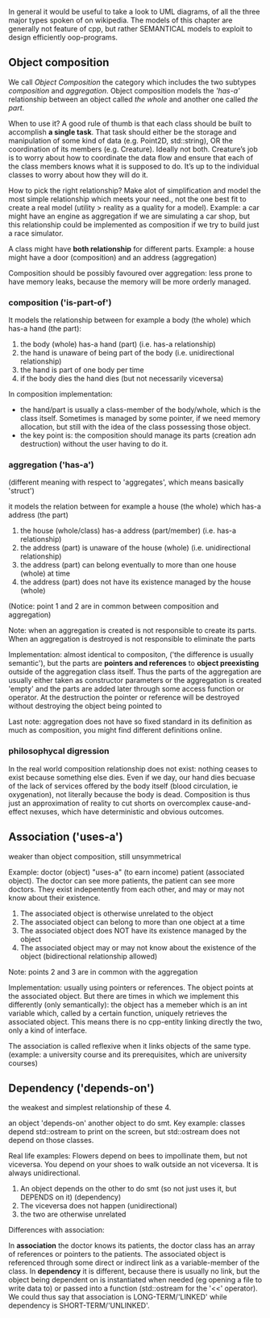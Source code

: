 In general it would be useful to take a look to UML diagrams, of all the three major types spoken of on wikipedia. The models of this chapter are generally not feature of cpp, but rather SEMANTICAL models to exploit to design efficiently oop-programs.

## Object composition

We call *Object Composition* the category which includes the two subtypes *composition* and *aggregation*. Object composition models the *'has-a'* relationship between an object called *the whole* and another one called *the part*.

When to use it? 
A good rule of thumb is that each class should be built to accomplish **a single task**. That task should either be the storage and manipulation of some kind of data (e.g. Point2D, std::string), OR the coordination of its members (e.g. Creature). Ideally not both. Creature’s job is to worry about how to coordinate the data flow and ensure that each of the class members knows what it is supposed to do. It’s up to the individual classes to worry about how they will do it.

How to pick the right relationship? Make alot of simplification and model the most simple relationship which meets your need., not the one best fit to create a real model (utility > reality as a quality for a model). Example: a car might have an engine as aggregation if we are simulating a car shop, but this relationship could be implemented as composition if we try to build just a race simulator.

A class might have **both relationship** for different parts. Example: a house might have a door (composition) and an address (aggregation)

Composition should be possibly favoured over aggregation: less prone to have memory leaks, because the memory will be more orderly managed. 

### composition ('is-part-of')
It models the relationship between for example a body (the whole) which has-a hand (the part):
1. the body (whole) has-a hand (part) (i.e. has-a relationship)
2. the hand is unaware of being part of the body (i.e. unidirectional relationship)
3. the hand is part of one body per time
4. if the body dies the hand dies (but not necessarily viceversa)

In composition implementation:
- the hand/part is usually a class-member of the body/whole, which is the class itself. Sometimes is managed by some pointer, if we need memory allocation, but still with the idea of the class possessing those object.
- the key point is: the composition should manage its parts (creation adn destruction) without the user having to do it.


### aggregation ('has-a')
(different meaning with respect to 'aggregates', which means basically 'struct')

it models the relation between for example a house (the whole) which has-a address (the part)
1. the house (whole/class) has-a address (part/member) (i.e. has-a relationship)
2. the address (part) is unaware of the house (whole) (i.e. unidirectional relationship)
3. the address (part) can belong eventually to more than one house (whole) at time 
4. the address (part) does not have its existence managed by the house (whole)

(Notice: point 1 and 2 are in common between composition and aggregation)

Note: when an aggregation is created is not responsible to create its parts. When an aggregation is destroyed is not responsible to eliminate the parts

Implementation:
almost identical to compositon, ('the difference is usually semantic'), but the parts are **pointers and references** to **object preexisting** outside of the aggregation class itself. Thus the parts of the aggregation are usually either taken as constructor parameters or the aggregation is created 'empty' and the parts are added later through some access function or operator. At the destruction the pointer or reference will be destroyed without destroying the object being pointed to

Last note: aggregation does not have so fixed standard in its definition as much as composition, you might find different definitions online.

### philosophycal digression
In the real world composition relationship does not exist: nothing ceases to exist because something else dies. Even if we day, our hand dies becuase of the lack of services offered by the body itself (blood circulation, ie oxygenation), not literally because the body is dead. Composition is thus just an approximation of reality to cut shorts on overcomplex cause-and-effect nexuses, which have deterministic and obvious outcomes.



## Association ('uses-a')

weaker than object composition, still unsymmetrical

Example: doctor (object) "uses-a" (to earn income) patient (associated object). 
The doctor can see more patients, the patient can see more doctors. They exist indepentently from each other, and may or may not know about their existence.


1. The associated object is otherwise unrelated to the object
2. The associated object can belong to more than one object at a time
3. The associated object does NOT have its existence managed by the object
4. The associated object may or may not know about the existence of the object (bidirectional relationship allowed)

Note: points 2 and 3 are in common with the aggregation

Implementation: usually using pointers or references. The object points at the associated object. But there are times in which we implement this differently (only semantically): the object has a memeber which is an int variable which, called by a certain function, uniquely retrieves the associated object. This means there is no cpp-entity linking directly the two, only a kind of interface.

The association is called reflexive when it links objects of the same type. (example: a university course and its prerequisites, which are university courses)


## Dependency ('depends-on')

the weakest and simplest relationship of these 4.

an object 'depends-on' another object to do smt. Key example: classes depend std::ostream to print on the screen, but std::ostream does not depend on those classes.

Real life examples: Flowers depend on bees to impollinate them, but not viceversa. You depend on your shoes to walk outside an not viceversa. It is always unidirectional.

1. An object depends on the other to do smt (so not just uses it, but DEPENDS on it) (dependency)
2. The viceversa does not happen (unidirectional)
3. the two are otherwise unrelated

Differences with association: 

In **association** the doctor knows its patients, the doctor class has an array of references or pointers to the patients. The associated object is referenced through some direct or indirect link as a variable-member of the class. In **dependency** it is different, because there is usually no link, but the object being dependent on is instantiated when needed (eg opening a file to write data to) or passed into a function (std::ostream for the '<<' operator). We could thus say that association is LONG-TERM/'LINKED' while dependency is SHORT-TERM/'UNLINKED'.


